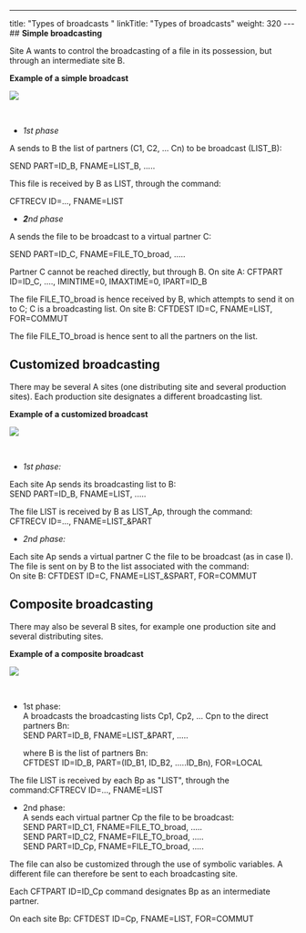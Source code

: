 ---
title: "Types of broadcasts "
linkTitle: "Types of broadcasts"
weight: 320
---## **<span id="Simple_broadcasting"></span>Simple broadcasting**

Site A wants to control the broadcasting of a file in its possession,
but through an intermediate site B.

**Example of a simple broadcast**

![](/Images/TransferCFT/simple_broadcast.gif)

 

- *1st phase*

A sends to B the list of partners (C1, C2, ... Cn)
to be broadcast (LIST_B):

SEND PART=ID_B, FNAME=LIST_B, .....

This file is received by B as LIST, through the command:

CFTRECV ID=..., FNAME=LIST

- ***2**nd
    phase*

A sends the file to be broadcast to a virtual partner
C:

SEND PART=ID_C, FNAME=FILE_TO_broad, .....

Partner C cannot be reached directly, but through
B. On site A: CFTPART ID=ID_C, ...., IMINTIME=0, IMAXTIME=0, IPART=ID_B

The file FILE_TO_broad is hence received by B, which
attempts to send it on to C; C is a broadcasting list. On site B: CFTDEST
ID=C, FNAME=LIST, FOR=COMMUT

The file FILE_TO_broad is hence sent to all the partners
on the list.

<span id="Customized_broadcasting"></span>

## Customized broadcasting

There may be several A sites (one distributing site and several production
sites). Each production site designates a different broadcasting list.

**Example of a customized broadcast**

![](/Images/TransferCFT/customized_broadcast.gif)

 

- *1st phase:*

Each site Ap sends its broadcasting list to B:  
SEND PART=ID_B, FNAME=LIST, .....

The file LIST is received by B as LIST_Ap, through
the command:  
CFTRECV ID=..., FNAME=LIST_&PART

- *2nd phase:*

Each site Ap sends a virtual partner C the file to
be broadcast (as in case I). The file is sent on by B to the list associated
with the command:  
On site B: CFTDEST ID=C, FNAME=LIST_&SPART, FOR=COMMUT

## **<span id="Example_of_composite_broadcasting"></span>Composite broadcasting**

There may also be several B sites, for example one production site and
several distributing sites.

**Example of a composite broadcast**

![](/Images/TransferCFT/composite_broadcast.gif)

 

- 1st
    phase:  
    A broadcasts the broadcasting lists Cp1, Cp2, ... Cpn to the direct
    partners Bn:  
    SEND PART=ID_B, FNAME=LIST_&PART, .....  
      
    where B is the list of partners Bn:  
    CFTDEST ID=ID_B, PART=(ID_B1, ID_B2, .....ID_Bn), FOR=LOCAL

The file LIST is received by each Bp as "LIST",
through the command:CFTRECV ID=..., FNAME=LIST

- 2nd
    phase:  
    A sends each virtual partner Cp the file to be broadcast:  
    SEND PART=ID_C1, FNAME=FILE_TO_broad, .....  
    SEND PART=ID_C2, FNAME=FILE_TO_broad, .....  
    SEND PART=ID_Cp, FNAME=FILE_TO_broad, .....

The file can also be customized through the use of symbolic variables.
A different file can therefore be sent to each broadcasting site.

Each CFTPART ID=ID_Cp command designates Bp as an intermediate partner.

On each site Bp: CFTDEST ID=Cp, FNAME=LIST, FOR=COMMUT
